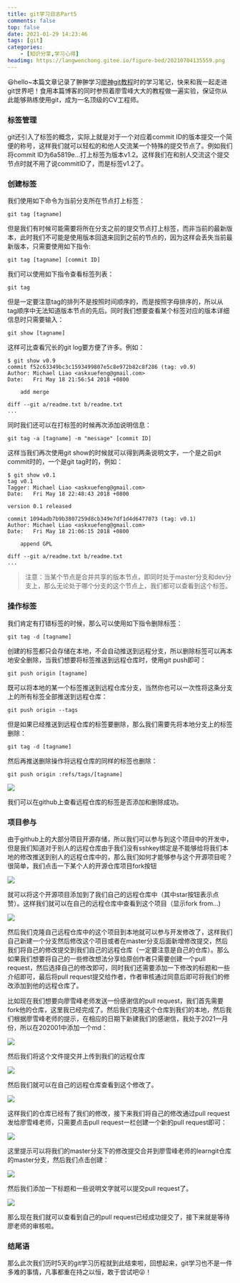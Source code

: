 ```yaml
---
title: git学习日志Part5
comments: false
top: false
date: 2021-01-29 14:23:46
tags: [git]
categories: 
	- [知识分享,学习心得]
headimg: https://langwenchong.gitee.io/figure-bed/20210704135559.png
---
```


😃hello~本篇文章记录了翀翀学习[廖神git教程](https://www.liaoxuefeng.com/wiki/896043488029600)时的学习笔记，快来和我一起走进git世界吧！食用本篇博客的同时参照着廖雪峰大大的教程做一遍实验，保证你从此能够熟练使用git，成为一名顶级的CV工程师。

<!-- more -->

### 标签管理

git还引入了标签的概念，实际上就是对于一个对应着commit ID的版本提交一个简便的称号，这样我们就可以轻松的和他人交流某一个特殊的提交节点了。例如我们将commit ID为6a5819e...打上标签为版本v1.2。这样我们在和别人交流这个提交节点时就不用了说commitID了，而是标签v1.2了。

### 创建标签

我们使用如下命令为当前分支所在节点打上标签：

```
git tag [tagname]
```

但是我们有时候可能需要将所在分支之前的提交节点打上标签，而非当前的最新版本，此时我们不可能是使用版本回退来回到之前的节点的，因为这样会丢失当前最新版本，只需要使用如下指令:

```
git tag [tagname] [commit ID]
```

我们可以使用如下指令查看标签列表：

```
git tag
```

但是一定要注意tag的排列不是按照时间顺序的，而是按照字母排序的，所以从tag顺序中无法知道版本节点的先后。同时我们想要查看某个标签对应的版本详细信息时只需要输入：

```
git show [tagname]
```

这样可比查看冗长的git log要方便了许多。例如：

```gas
$ git show v0.9
commit f52c63349bc3c1593499807e5c8e972b82c8f286 (tag: v0.9)
Author: Michael Liao <askxuefeng@gmail.com>
Date:   Fri May 18 21:56:54 2018 +0800

    add merge

diff --git a/readme.txt b/readme.txt
...
```

同时我们还可以在打标签的时候再次添加说明信息：

```
git tag -a [tagname] -m "message" [commit ID]
```

这样当我们再次使用git show的时候就可以得到两条说明文字，一个是之前git commit时的，一个是git tag时的，例如：

```gas
$ git show v0.1
tag v0.1
Tagger: Michael Liao <askxuefeng@gmail.com>
Date:   Fri May 18 22:48:43 2018 +0800

version 0.1 released

commit 1094adb7b9b3807259d8cb349e7df1d4d6477073 (tag: v0.1)
Author: Michael Liao <askxuefeng@gmail.com>
Date:   Fri May 18 21:06:15 2018 +0800

    append GPL

diff --git a/readme.txt b/readme.txt
...
```

> 注意：当某个节点是合并共享的版本节点，即同时处于master分支和dev分支上，那么无论处于哪个分支的这个节点上，我们都可以查看到这个标签。

### 操作标签

我们肯定有打错标签的时候，那么可以使用如下指令删除标签：

```
git tag -d [tagname]
```

创建的标签都只会存储在本地，不会自动推送到远程分支，所以删除标签可以再本地安全删除，当我们想要将标签推送到远程仓库时，使用git push即可：

```
git push origin [tagname]
```

既可以将本地的某一个标签推送到远程仓库分支，当然你也可以一次性将这条分支上的所有标签全部推送到远程仓库：

```
git push origin --tags
```

但是如果已经推送到远程仓库的标签要删除，那么我们需要先将本地分支上的标签删除：

```
git tag -d [tagname]
```

然后再推送删除操作将远程仓库的同样的标签也删除：

```
git push origin :refs/tags/[tagname]
```

![](https://langwenchong.gitee.io/figure-bed/20210129150149.png)

我们可以在github上查看远程仓库的标签是否添加和删除成功。

### 项目参与

由于github上的大部分项目开源存储，所以我们可以参与到这个项目中的开发中，但是我们知道对于别人的远程仓库由于我们没有sshkey绑定是不能够给将我们本地的修改推送到别人的远程仓库中的，那么我们如何才能够参与这个开源项目呢？很简单，我们点击一下某个人的开源仓库项目fork按钮

![](https://langwenchong.gitee.io/figure-bed/20210129152652.png)

就可以将这个开源项目添加到了我们自己的远程仓库中（其中star按钮表示点赞）。这样我们就可以在自己的远程仓库中查看到这个项目（显示fork from...)

![](https://langwenchong.gitee.io/figure-bed/20210129153311.png)

然后我们克隆自己远程仓库中的这个项目到本地就可以参与开发修改了，这样我们自己新建一个分支然后修改这个项目或者在master分支后面新增修改提交，然后我们将自己的修改提交到我们自己的远程仓库（一定要注意是自己的仓库）。那么如果我们想要将自己的一些修改想法分享给原创作者只需要创建一个pull request，然后选择自己的修改即可，同时我们还需要添加一下修改的标题和一些介绍即可，最后将pull request提交给作者，作者审核通过同意后即可将我们的修改添加到他的远程仓库了。

比如现在我们想要向廖雪峰老师发送一份感谢信的pull request，我们首先需要fork他的仓库，这里我已经完成了。然后我们克隆这个仓库到我们的本地，然后我们根据廖雪峰老师的提示，在相应的日期下新建我们的感谢信，我处于2021一月份，所以在202001中添加一个md：

![](https://langwenchong.gitee.io/figure-bed/20210129155300.png)

然后我们将这个文件提交并上传到我们的远程仓库

![](https://langwenchong.gitee.io/figure-bed/20210129155816.png)

然后我们就可以在自己的远程仓库查看到这个修改了。

![](https://langwenchong.gitee.io/figure-bed/20210129155922.png)

这样我们的仓库已经有了我们的修改，接下来我们将自己的修改通过pull request发给廖雪峰老师，只需要点击pull request一栏创建一个新的pull request即可：

![](https://langwenchong.gitee.io/figure-bed/20210129160038.png)

这里提示可以将我们的master分支下的修改提交合并到廖雪峰老师的learngit仓库的master分支，然后我们点击创建：

![](https://langwenchong.gitee.io/figure-bed/20210129160223.png)

然后我们添加一下标题和一些说明文字就可以提交pull request了。

![](https://langwenchong.gitee.io/figure-bed/20210129160302.png)

那么现在我们就可以查看到自己的pull request已经成功提交了，接下来就是等待廖老师的审核啦。

### 结尾语

那么此次我们历时5天的git学习历程就到此结束啦，回想起来，git学习也不是一件多难的事情，凡事都重在持之以恒，敢于尝试吧😜！